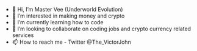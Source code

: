 - 👋 Hi, I’m Master Vee (Underworld Evolution)
- 👀 I’m interested in making money and crypto
- 🌱 I’m currently learning how to code 
- 💞️ I’m looking to collaborate on coding jobs and crypto currency related services
- 📫 How to reach me - Twitter @The_VictorJohn

<!---
Veee1/Veee1 is a ✨ special ✨ repository because its `README.md` (this file) appears on your GitHub profile.
You can click the Preview link to take a look at your changes.
--->
